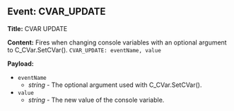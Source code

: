 ## Event: CVAR_UPDATE

**Title:** CVAR UPDATE

**Content:**
Fires when changing console variables with an optional argument to C_CVar.SetCVar().
`CVAR_UPDATE: eventName, value`

**Payload:**
- `eventName`
  - *string* - The optional argument used with C_CVar.SetCVar().
- `value`
  - *string* - The new value of the console variable.